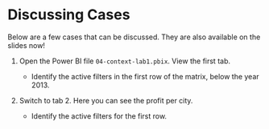 # Discussing Cases

Below are a few cases that can be discussed. They are also available on the slides now!

1. Open the Power BI file `04-context-lab1.pbix`. View the first tab.
   * Identify the active filters in the first row of the matrix, below the year 2013.

2. Switch to tab 2. Here you can see the profit per city.
   * Identify the active filters for the first row.
